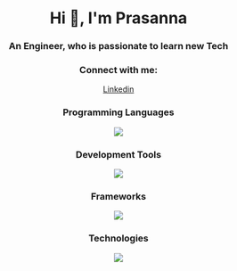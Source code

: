 <h1 align="center">Hi 👋, I'm Prasanna</h1>
<h3 align="center">An Engineer, who is passionate to learn new Tech</h3>

<h3 align="center">Connect with me:</h3>
<p align="center">
  <a href="https://www.linkedin.com/in/prasanna2r/" >Linkedin</a>
</p>

<h3 align="center">Programming Languages</h3>
<p align="center">
  <a href="https://skillicons.dev">
    <img src="https://skillicons.dev/icons?i=python,scala,cpp,c&theme=light" />
  </a>
</p>

<h3 align="center">Development Tools</h3>
<p align="center">
  <a href="https://skillicons.dev">
    <img src="https://skillicons.dev/icons?i=git,github,vscode&theme=light" />
  </a>
</p>

<h3 align="center">Frameworks</h3>
<p align="center">
  <a href="https://skillicons.dev">
    <img src="https://skillicons.dev/icons?i=fastapi&theme=light" />
  </a>
</p>

<h3 align="center">Technologies</h3>
<p align="center">
  <a href="https://skillicons.dev">
    <img src="https://skillicons.dev/icons?i=linux,aws,windows&theme=light" />
  </a>
</p>
